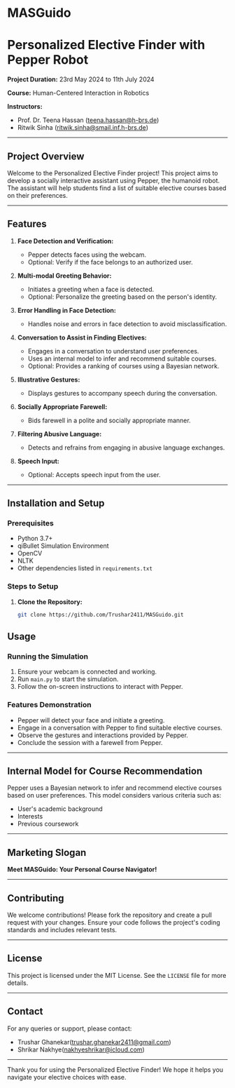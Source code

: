 # MASGuido
# Personalized Elective Finder with Pepper Robot

**Project Duration:** 23rd May 2024 to 11th July 2024

**Course:** Human-Centered Interaction in Robotics

**Instructors:**
- Prof. Dr. Teena Hassan (teena.hassan@h-brs.de)
- Ritwik Sinha (ritwik.sinha@smail.inf.h-brs.de)

---

## Project Overview

Welcome to the Personalized Elective Finder project! This project aims to develop a socially interactive assistant using Pepper, the humanoid robot. The assistant will help students find a list of suitable elective courses based on their preferences.

---

## Features

1. **Face Detection and Verification:**
   - Pepper detects faces using the webcam.
   - Optional: Verify if the face belongs to an authorized user.

2. **Multi-modal Greeting Behavior:**
   - Initiates a greeting when a face is detected.
   - Optional: Personalize the greeting based on the person's identity.

3. **Error Handling in Face Detection:**
   - Handles noise and errors in face detection to avoid misclassification.

4. **Conversation to Assist in Finding Electives:**
   - Engages in a conversation to understand user preferences.
   - Uses an internal model to infer and recommend suitable courses.
   - Optional: Provides a ranking of courses using a Bayesian network.

5. **Illustrative Gestures:**
   - Displays gestures to accompany speech during the conversation.

6. **Socially Appropriate Farewell:**
   - Bids farewell in a polite and socially appropriate manner.

7. **Filtering Abusive Language:**
   - Detects and refrains from engaging in abusive language exchanges.

8. **Speech Input:**
   - Optional: Accepts speech input from the user.

---

## Installation and Setup

### Prerequisites

- Python 3.7+
- qiBullet Simulation Environment
- OpenCV
- NLTK
- Other dependencies listed in `requirements.txt`

### Steps to Setup

1. **Clone the Repository:**
   ```bash
   git clone https://github.com/Trushar2411/MASGuido.git
   ```
## Usage

### Running the Simulation

1. Ensure your webcam is connected and working.
2. Run `main.py` to start the simulation.
3. Follow the on-screen instructions to interact with Pepper.

### Features Demonstration

- Pepper will detect your face and initiate a greeting.
- Engage in a conversation with Pepper to find suitable elective courses.
- Observe the gestures and interactions provided by Pepper.
- Conclude the session with a farewell from Pepper.

---

## Internal Model for Course Recommendation

Pepper uses a Bayesian network to infer and recommend elective courses based on user preferences. This model considers various criteria such as:

- User's academic background
- Interests
- Previous coursework

---

## Marketing Slogan

**Meet MASGuido: Your Personal Course Navigator!**

---

## Contributing

We welcome contributions! Please fork the repository and create a pull request with your changes. Ensure your code follows the project's coding standards and includes relevant tests.

---

## License

This project is licensed under the MIT License. See the `LICENSE` file for more details.

---

## Contact

For any queries or support, please contact:

- Trushar Ghanekar(trushar.ghanekar2411@gmail.com)
- Shrikar Nakhye(nakhyeshrikar@icloud.com)

---

Thank you for using the Personalized Elective Finder! We hope it helps you navigate your elective choices with ease.

